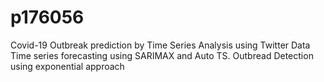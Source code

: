 # p176056
Covid-19 Outbreak prediction by Time Series Analysis using Twitter Data
Time series forecasting using SARIMAX and Auto TS. Outbread Detection using exponential approach
